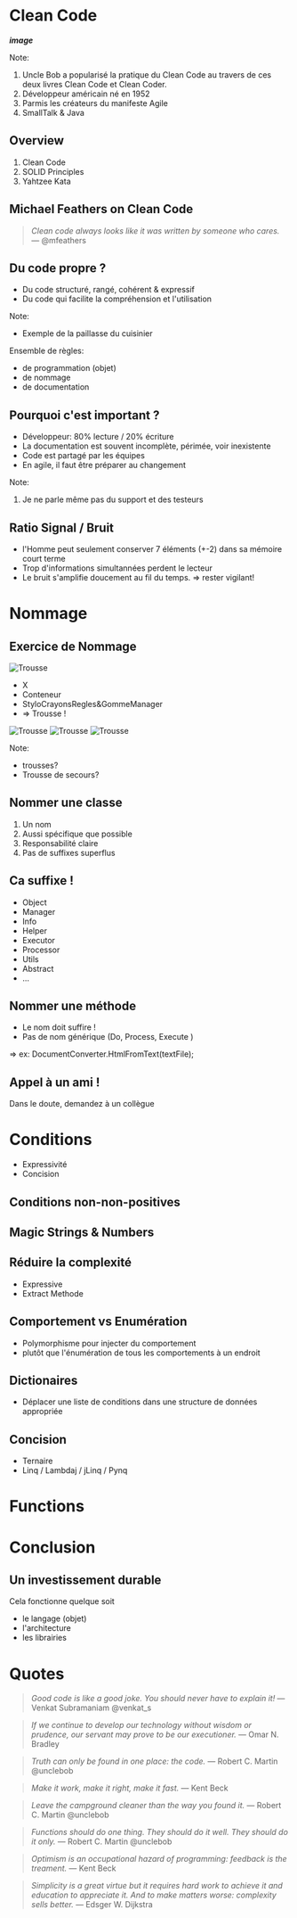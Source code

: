 # Clean Code

**_image_**

Note: 
1. Uncle Bob a popularisé la pratique du Clean Code au travers de ces deux livres Clean Code et Clean Coder. 
2. Développeur américain né en 1952  
3. Parmis les créateurs du manifeste Agile
4. SmallTalk & Java

## Overview

1. Clean Code
2. SOLID Principles
3. Yahtzee Kata


## Michael Feathers on Clean Code 

> *Clean code always looks like it was written by someone who cares.*
― @mfeathers


## Du code propre ?

* Du code structuré, rangé, cohérent & expressif
* Du code qui facilite la compréhension et l'utilisation

Note:

* Exemple de la paillasse du cuisinier

Ensemble de règles: 

- de programmation (objet)
- de nommage
- de documentation


## Pourquoi c'est important ?

- Développeur: 80% lecture / 20% écriture 
- La documentation est souvent incomplète, périmée, voir inexistente
- Code est partagé par les équipes
- En agile, il faut être préparer au changement

Note: 

1. Je ne parle même pas du support et des testeurs 


## Ratio Signal / Bruit

- l'Homme peut seulement conserver 7 éléments (+-2) dans sa mémoire court terme
- Trop d'informations simultannées perdent le lecteur
- Le bruit s'amplifie doucement au fil du temps. => rester vigilant!



# Nommage


## Exercice de Nommage

![Trousse](/slides/img/trousse_africaine.jpg)

- X
- Conteneur
- StyloCrayonsRegles&GommeManager
- => Trousse !

![Trousse](/slides/img/trousse_cuir.png)
![Trousse](/slides/img/trousse_japonaise.jpg)
![Trousse](/slides/img/trousse_de_secours.png)

Note:

* trousses?
* Trousse de secours?

## Nommer une classe

1. Un nom
2. Aussi spécifique que possible 
3. Responsabilité claire
4. Pas de suffixes superflus


## Ca suffixe !

* Object
* Manager
* Info
* Helper
* Executor
* Processor
* Utils
* Abstract
* ...

## Nommer une méthode

* Le nom doit suffire !
* Pas de nom générique (Do, Process, Execute ) 

=> ex: DocumentConverter.HtmlFromText(textFile);


## Appel à un ami !

Dans le doute, demandez à un collègue 



# Conditions

* Expressivité
* Concision


## Conditions non-non-positives 


## Magic Strings & Numbers


## Réduire la complexité 

* Expressive
* Extract Methode


## Comportement vs Enumération

* Polymorphisme pour injecter du comportement 
* plutôt que l'énumération de tous les comportements à un endroit


## Dictionaires

* Déplacer une liste de conditions dans une structure de données appropriée


## Concision

* Ternaire
* Linq / Lambdaj / jLinq / Pynq



# Functions


## 


# Conclusion


## Un investissement durable 

Cela fonctionne quelque soit
* le langage (objet)
* l'architecture
* les librairies



# Quotes

> *Good code is like a good joke. You should never have to explain it!*
― Venkat Subramaniam @venkat_s

> *If we continue to develop our technology without wisdom or prudence, our servant may prove to be our executioner.*
― Omar N. Bradley

> *Truth can only be found in one place: the code.*
― Robert C. Martin @unclebob

> *Make it work, make it right, make it fast.*
― Kent Beck

> *Leave the campground cleaner than the way you found it.* 
― Robert C. Martin @unclebob

> *Functions should do one thing. They should do it well. They should do it only.*
― Robert C. Martin @unclebob

> *Optimism is an occupational hazard of programming: feedback is the treament.*
― Kent Beck

> *Simplicity is a great virtue but it requires hard work to achieve it and education to appreciate it. And to make matters worse: complexity sells better.*
― Edsger W. Dijkstra